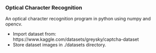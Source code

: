 ### Optical Character Recognition

An optical character recognition program in python using numpy and opencv.

<ul>
<li>Import dataset from: https://www.kaggle.com/datasets/greysky/captcha-dataset
<li>Store dataset images in ./datasets directory.
</ul>
